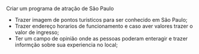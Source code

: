     
   Criar um programa de atração de São Paulo
- Trazer imagem de pontos turisticos para ser conhecido em São Paulo;
- Trazer endereço horarios de funcionamento e caso aver valores trazer o valor de ingresso;
- Ter um campo de opinião onde as pessoas poderam enteragir e trazer informção sobre sua experiencia no local;

